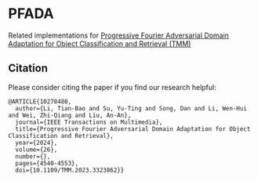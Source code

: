 # PFADA
Related implementations for [Progressive Fourier Adversarial Domain Adaptation for Object Classification and Retrieval (TMM)](https://ieeexplore.ieee.org/document/10278480)

## Citation
Please consider citing the paper if you find our research helpful:
```
@ARTICLE{10278480,
  author={Li, Tian-Bao and Su, Yu-Ting and Song, Dan and Li, Wen-Hui and Wei, Zhi-Qiang and Liu, An-An},
  journal={IEEE Transactions on Multimedia}, 
  title={Progressive Fourier Adversarial Domain Adaptation for Object Classification and Retrieval}, 
  year={2024},
  volume={26},
  number={},
  pages={4540-4553},
  doi={10.1109/TMM.2023.3323862}}
```


